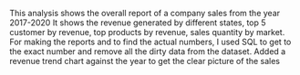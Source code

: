 This analysis shows the overall report of a company sales from the year 2017-2020
It shows the revenue generated by different states, top 5 customer by revenue, top products by revenue, sales quantity by market.
For making the reports and to find the actual numbers, I used SQL to get to the exact number and remove all the dirty data from the dataset.
Added a revenue trend chart against the year to get the clear picture of the sales
